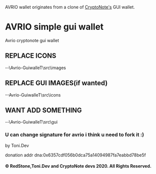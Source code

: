 AVRIO wallet originates from a clone of [CryptoNote's](https://cryptonote.org) GUI wallet.
# AVRIO simple gui wallet
Avrio cryptonote gui wallet 

## REPLACE ICONS

--\Avrio-GuiwalleT\src\images

## REPLACE GUI IMAGES(if wanted)

--Avrio-GuiwalleT\src\icons

## WANT ADD SOMETHING 

--\Avrio-GuiwalleT\src\gui

### U can change signature for avrio i think u need to fork it :)




by Toni.Dev

donation addr dna:0x6357cdf056b0dca75a14094987fa7eabbd78be5f
#### © RedStone,Toni.Dev and CryptoNote devs 2020. All Rights Reserved.

